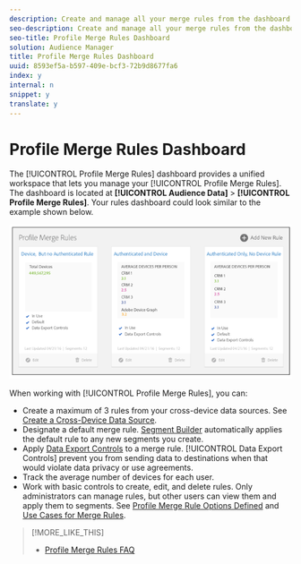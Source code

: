 ```yaml
---
description: Create and manage all your merge rules from the dashboard. You can create a maximum of 3 Profile Merge Rules.
seo-description: Create and manage all your merge rules from the dashboard. You can create a maximum of 3 Profile Merge Rules.
seo-title: Profile Merge Rules Dashboard
solution: Audience Manager
title: Profile Merge Rules Dashboard
uuid: 8593ef5a-b597-409e-bcf3-72b9d8677fa6
index: y
internal: n
snippet: y
translate: y
---
```


# Profile Merge Rules Dashboard

The [!UICONTROL  Profile Merge Rules] dashboard provides a unified workspace that lets you manage your [!UICONTROL  Profile Merge Rules]. The dashboard is located at **[!UICONTROL  Audience Data]** > **[!UICONTROL  Profile Merge Rules]**. Your rules dashboard could look similar to the example shown below. 

![](assets/profile-dashboard.png) 

When working with [!UICONTROL  Profile Merge Rules], you can: 


* Create a maximum of 3 rules from your cross-device data sources. See [ Create a Cross-Device Data Source](../../c_features/profile-link-intro/merge-rules-start/create-cross-device-datasource.md#concept_3B7696B3EC77416492D3B99EBD79EA44).
* Designate a default merge rule. [ Segment Builder](../../c_features/c_segments/c_segment_builder/c_segment_builder.md#concept_FABA1F399CFD4E83B874043638D0FA54) automatically applies the default rule to any new segments you create.
* Apply [ Data Export Controls](../../c_features/c_dec.md#concept_155AAFBA7D804467B6F8279D26C9D05C) to a merge rule. [!UICONTROL  Data Export Controls] prevent you from sending data to destinations when that would violate data privacy or use agreements.
* Track the average number of devices for each user.
* Work with basic controls to create, edit, and delete rules. Only administrators can manage rules, but other users can view them and apply them to segments. See [ Profile Merge Rule Options Defined](../../c_features/profile-link-intro/merge-rule-definitions.md#concept_44FFF67CD9654DB2B43ECA13C2FD1CE0) and [ Use Cases for Merge Rules](../../c_features/profile-link-intro/merge-rule-targeting-options.md#concept_7F8EC9D100AE442185B2C3EE65814DD2).

>[!MORE_LIKE_THIS]
>
>* [ Profile Merge Rules FAQ ](profile-merge-faq.md#concept_C8E29A974E194B62B0BAC1CCDD0DF4FF)
